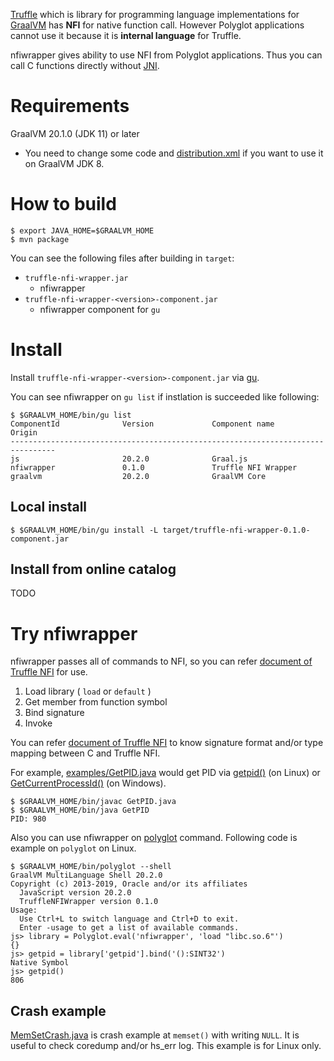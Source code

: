 [Truffle](https://github.com/oracle/graal/tree/master/truffle/) which is library for programming language implementations for [GraalVM](https://www.graalvm.org/) has **NFI** for native function call. However Polyglot applications cannot use it because it is **internal language** for Truffle.

nfiwrapper gives ability to use NFI from Polyglot applications. Thus you can call C functions directly without [JNI](https://docs.oracle.com/javase/jp/11/docs/specs/jni/index.html).

# Requirements

GraalVM 20.1.0 (JDK 11) or later

* You need to change some code and [distribution.xml](src/main/assembly/distribution.xml) if you want to use it on GraalVM JDK 8.

# How to build

```
$ export JAVA_HOME=$GRAALVM_HOME
$ mvn package
```

You can see the following files after building in `target`:

* `truffle-nfi-wrapper.jar`
    * nfiwrapper
* `truffle-nfi-wrapper-<version>-component.jar`
    * nfiwrapper component for `gu`

# Install

Install `truffle-nfi-wrapper-<version>-component.jar` via [gu](https://www.graalvm.org/docs/reference-manual/install-components/).

You can see nfiwrapper on `gu list` if instlation is succeeded like following:

```
$ $GRAALVM_HOME/bin/gu list
ComponentId              Version             Component name      Origin
--------------------------------------------------------------------------------
js                       20.2.0              Graal.js
nfiwrapper               0.1.0               Truffle NFI Wrapper
graalvm                  20.2.0              GraalVM Core
```

## Local install

```
$ $GRAALVM_HOME/bin/gu install -L target/truffle-nfi-wrapper-0.1.0-component.jar
```

## Install from online catalog

TODO

# Try nfiwrapper

nfiwrapper passes all of commands to NFI, so you can refer [document of Truffle NFI](https://github.com/oracle/graal/blob/master/truffle/docs/NFI.md) for use.

1. Load library ( `load` or `default` )
2. Get member from function symbol
3. Bind signature
4. Invoke

You can refer [document of Truffle NFI](https://github.com/oracle/graal/blob/master/truffle/docs/NFI.md) to know signature format and/or type mapping between C and Truffle NFI.

For example, [examples/GetPID.java](examples/GetPID.java) would get PID via [getpid()](https://linuxjm.osdn.jp/html/LDP_man-pages/man2/getpid.2.html) (on Linux) or [GetCurrentProcessId()](https://docs.microsoft.com/en-us/windows/win32/api/processthreadsapi/nf-processthreadsapi-getcurrentprocessid) (on Windows).

```
$ $GRAALVM_HOME/bin/javac GetPID.java
$ $GRAALVM_HOME/bin/java GetPID
PID: 980
```

Also you can use nfiwrapper on [polyglot](https://www.graalvm.org/docs/reference-manual/polyglot/#running-polyglot-applications) command. Following code is example on `polyglot` on Linux.

```
$ $GRAALVM_HOME/bin/polyglot --shell
GraalVM MultiLanguage Shell 20.2.0
Copyright (c) 2013-2019, Oracle and/or its affiliates
  JavaScript version 20.2.0
  TruffleNFIWrapper version 0.1.0
Usage:
  Use Ctrl+L to switch language and Ctrl+D to exit.
  Enter -usage to get a list of available commands.
js> library = Polyglot.eval('nfiwrapper', 'load "libc.so.6"')
{}
js> getpid = library['getpid'].bind('():SINT32')
Native Symbol
js> getpid()
806
```

## Crash example

[MemSetCrash.java](examples/MemSetCrash.java) is crash example at `memset()` with writing `NULL`. It is useful to check coredump and/or hs_err log. This example is for Linux only.
